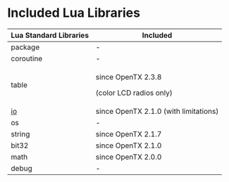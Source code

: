 # Included Lua Libraries

| Lua Standard Libraries                                                                                      | Included                                                 |
| ----------------------------------------------------------------------------------------------------------- | -------------------------------------------------------- |
| package                                                                                                     | -                                                        |
| coroutine                                                                                                   | -                                                        |
| table                                                                                                       | <p>since OpenTX 2.3.8 </p><p>(color LCD radios only)</p> |
| [io](https://github.com/opentx/lua-reference-guide/tree/89b65e383782af902c0528c648021268417248da/lib/io.md) | since OpenTX 2.1.0 (with limitations)                    |
| os                                                                                                          | -                                                        |
| string                                                                                                      | since OpenTX 2.1.7                                       |
| bit32                                                                                                       | since OpenTX 2.1.0                                       |
| math                                                                                                        | since OpenTX 2.0.0                                       |
| debug                                                                                                       | -                                                        |
